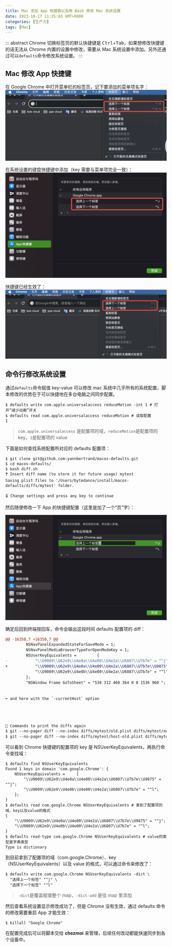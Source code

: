 ```yaml
---
title: Mac 添加 App 快捷键以及用 Bash 修改 Mac 系统设置
date: 2023-10-17 11:25:03 GMT+0800
categories: [生产力]
tags: [Mac]
---
```


::: abstract
Chrome 切换标签页的默认快捷键是 <kbd>Ctrl</kbd>+<kbd>Tab</kbd>，如果想修改快捷键的话无法从 Chrome 内置的设置中修改，需要从 Mac 系统设置中添加。另外还通过可以`defaults`命令修改系统设置。
:::

<!-- more -->

## Mac 修改 App 快捷键

在 Google Chrome 中打开菜单栏的标签页，记下要添加的菜单项名字：
![Alt text](images/image.png)

在系统设置的键盘快捷键中添加（key 需要与菜单项完全一致）：
![Alt text](images/image-1.png)

快捷键已经生效了：
![Alt text](images/image-2.png)

## 命令行修改系统设置

通过`defaults`命令赋值 key-value 可以修改 mac 系统中几乎所有的系统配置，脚本修改的优势在于可以快捷地在多台电脑之间同步配置。

```terminal
$ defaults write com.apple.universalaccess reduceMotion -int 1 # 打开“减少动画”开关
$ defaults read com.apple.universalaccess reduceMotion # 读取配置
1
```

> `com.apple.universalaccess` 是配置项的域，`reduceMotion`是配置项的 key，`1`是配置项的 value

下面是如何查找系统配置所对应的 defaults 配置项：

```terminal
$ git clone git@github.com:yannbertrand/macos-defaults.git
$ cd macos-defaults/
$ bash diff.sh
❓ Insert diff name (to store it for future usage) mytest
Saving plist files to '/Users/bytedance/install/macos-defaults/diffs/mytest' folder.

⏳ Change settings and press any key to continue
```

然后随便修改一下 App 的快捷键配置（这里是加了一个“页”字）：

![Alt text](images/image-3.png)

确定后回到终端按回车，命令会输出这段时间 defaults 配置项的 diff：

```diff
@@ -16350,7 +16350,7 @@
         NSNavPanelExpandedStateForSaveMode = 1;
         NSNavPanelMediaBrowserTypeForOpenModeKey = 1;
         NSUserKeyEquivalents =         {
-            "\\U9009\\U62e9\\U4e0a\\U4e00\\U4e2a\\U6807\\U7b7e" = "^j";
+            "\\U9009\\U62e9\\U4e0a\\U4e00\\U4e2a\\U6807\\U7b7e\\U9875" = "^j";
             "\\U9009\\U62e9\\U4e0b\\U4e00\\U4e2a\\U6807\\U7b7e" = "^l";
         };
         "NSWindow Frame GoToSheet" = "538 312 460 364 0 0 1536 960 ";


➡️ and here with the `-currentHost` option




🔮 Commands to print the diffs again
$ git --no-pager diff --no-index diffs/mytest/old.plist diffs/mytest/new.plist
$ git --no-pager diff --no-index diffs/mytest/host-old.plist diffs/mytest/host-new.plist
```

可以看到 Chrome 快捷键的配置项的 key 是 NSUserKeyEquivalents，再执行命令查找域：

```terminal
$ defaults find NSUserKeyEquivalents
Found 1 keys in domain 'com.google.Chrome': {
    NSUserKeyEquivalents =     {
        "\\U9009\\U62e9\\U4e0a\\U4e00\\U4e2a\\U6807\\U7b7e\\U9875" = "^j";
        "\\U9009\\U62e9\\U4e0b\\U4e00\\U4e2a\\U6807\\U7b7e" = "^l";
    };
}
$ defaults read com.google.Chrome NSUserKeyEquivalents # 拿到了配置项的域、key以及value的格式
{
    "\\U9009\\U62e9\\U4e0a\\U4e00\\U4e2a\\U6807\\U7b7e\\U9875" = "^j";
    "\\U9009\\U62e9\\U4e0b\\U4e00\\U4e2a\\U6807\\U7b7e" = "^l";
}
$ defaults read-type com.google.Chrome NSUserKeyEquivalents # value的类型是字典类型
Type is dictionary
```

到目前拿到了配置项的域（com.google.Chrome）、key（NSUserKeyEquivalents）以及 value 的格式，可以通过命令来修改了：

```terminal
$ defaults write com.google.Chrome NSUserKeyEquivalents -dict \
  "选择上一个标签" "^j" \
  "选择下一个标签" "^l"
```

> `-dict`是覆盖赋值整个 map，`-dict-add` 是往 map 里添加

然后查看系统设置显示修改成功了，但是 Chrome 没有生效，通过 defaults 命令的修改需要重启 App 才能生效：

```terminal
$ killall "Google Chrome"
```

在配置完成后可以将脚本交给 **chezmoi** 来管理，后续任何改动都能快速同步到各个设备中。